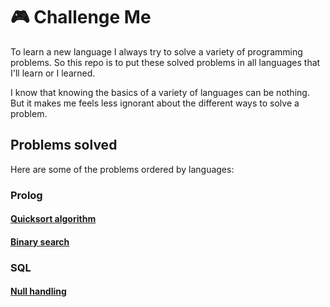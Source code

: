 # 🎮 Challenge Me

To learn a new language I always try to solve a variety of programming problems.
So this repo is to put these solved problems in all languages that I'll learn or I learned.

I know that knowing the basics of a variety of languages can be nothing.
But it makes me feels less ignorant about the different ways to solve a problem.

## Problems solved

Here are some of the problems ordered by languages:

### Prolog

#### [Quicksort algorithm](https://github.com/raulpy271/challengeMe/blob/main/prolog/quicksort.pl)

#### [Binary search](https://github.com/raulpy271/challengeMe/blob/main/prolog/binarySearch.pl)

### SQL 

#### [Null handling](https://github.com/raulpy271/challengeMe/blob/main/sql/NullHandling.sql)
